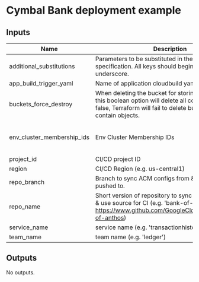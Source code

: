 # Cymbal Bank deployment example

<!-- BEGINNING OF PRE-COMMIT-TERRAFORM DOCS HOOK -->
## Inputs

| Name | Description | Type | Default | Required |
|------|-------------|------|---------|:--------:|
| additional\_substitutions | Parameters to be substituted in the build specification. All keys should begin with an underscore. | `map(string)` | `{}` | no |
| app\_build\_trigger\_yaml | Name of application cloudbuild yaml file | `string` | n/a | yes |
| buckets\_force\_destroy | When deleting the bucket for storing CICD artifacts, this boolean option will delete all contained objects. If false, Terraform will fail to delete buckets which contain objects. | `bool` | `false` | no |
| env\_cluster\_membership\_ids | Env Cluster Membership IDs | <pre>map(object({<br>    cluster_membership_ids = list(string)<br>  }))</pre> | n/a | yes |
| project\_id | CI/CD project ID | `string` | n/a | yes |
| region | CI/CD Region (e.g. us-central1) | `string` | n/a | yes |
| repo\_branch | Branch to sync ACM configs from & trigger CICD if pushed to. | `string` | n/a | yes |
| repo\_name | Short version of repository to sync ACM configs from & use source for CI (e.g. 'bank-of-anthos' for https://www.github.com/GoogleCloudPlatform/bank-of-anthos) | `string` | n/a | yes |
| service\_name | service name (e.g. 'transactionhistory') | `string` | n/a | yes |
| team\_name | team name (e.g. 'ledger') | `string` | n/a | yes |

## Outputs

No outputs.

<!-- END OF PRE-COMMIT-TERRAFORM DOCS HOOK -->

